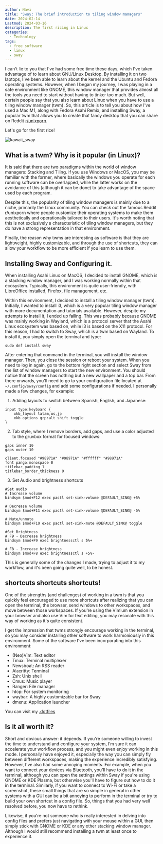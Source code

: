 ```yaml
---
author: Navi
title: "Sway: The brief introduction to tiling window managers"
date: 2024-02-14
Lastmod: 2024-03-16
description: The first ricing in Linux
categories:
  - Technology
tags:
  - free software
  - linux
  - sway
---
```


I can't lie to you that I've had some free time these days, which I've taken advantage of to learn about GNU/Linux Desktop. By installing it on two laptops, I've been able to learn about the kernel and the Ubuntu and Fedora operating systems. However, when I began my journey, I was playing in a safe environment like GNOME, this window manager that provides almost all the tools you need to start without having to tinker too much. But well, certain people say that you also learn about Linux when you have to use a tiling window manager (twm). So, this article is to tell you about how I've used a Mac M1, along with Fedora Asahi Remix, and installing Sway, a popular twm that allows you to create that fancy desktop that you can share on Reddit [r/unixporn](https://www.reddit.com/r/unixporn/).

Let's go for the first rice!


![kawaii_sway](/2024_02_14_swaywm/20240213_16h55m18s_grim.png)


## What is a twm? Why is it popular (in Linux)?

It is said that there are two paradigms within the world of window managers: Stacking and Tiling. If you use Windows or MacOS, you may be familiar with the former, where basically the windows you operate for each running software can be overlapped, while the latter works on the avoidance of this (although it can be done) to take advantage of the space used by each program.

Despite this, the popularity of tiling window managers is mainly due to a niche, primarily the Linux community. You can check out the famous Reddit r/unixporn where people customize their operating systems to make them aesthetically and operationally tailored to their users. It's worth noting that this is not exclusively a characteristic of tiling window managers, but they do have a strong representation in that environment.

Finally, the reason why twms are interesting as software is that they are lightweight, highly customizable, and through the use of shortcuts, they can allow your workflow to be more efficient if you learn to use them.

## Installing Sway and Configuring it.

When installing Asahi Linux on MacOS, I decided to install GNOME, which is a stacking window manager, and I was working normally within that ecosystem. Typically, this environment is quite user-friendly, with LibreOffice installed, Firefox, file management, etc.

Within this environment, I decided to install a tiling window manager (twm). Initially, I wanted to install i3, which is a very popular tiling window manager with more documentation and tutorials available. However, despite my attempts to install it, I ended up failing. This was probably because GNOME was mainly working in Wayland, which is a protocol server that the Asahi Linux ecosystem was based on, while i3 is based on the X11 protocol. For this reason, I had to switch to Sway, which is a twm based on Wayland. To install it, you simply open the terminal and type:


```
sudo dnf install sway
```

After entering that command in the terminal, you will install the window manager. Then, you close the session or reboot your system. When you need to log in again, go to the bottom right section and select Sway from the list of window managers to start the new environment. You should notice that the screen has nothing but a new wallpaper and a top bar. From there onwards, you'll need to go to your configuration file located at `~/.config/sway/config` and add some configurations if needed. I personally made a few changes, for example:

1. Adding layouts to switch between Spanish, English, and Japanese:

```
input type:keyboard {
    xkb_layout latam,us,jp
    xkb_options grp:alt_shift_toggle
}
```

2. Tab style, where I remove borders, add gaps, and use a color adjusted to the gruvbox format for focused windows:

```
gaps inner 10
gaps outer 10

client.focused "#98971A" "#98971A" "#ffffff" "#98971A"
font pango:monospace 0
titlebar_padding 1
titlebar_border_thickness 0
```
3. Set Audio and brightness shortcuts

```
#Set audio 
# Increase volume
bindsym $mod+F12 exec pactl set-sink-volume @DEFAULT_SINK@ +5%

# Decrease volume
bindsym $mod+F11 exec pactl set-sink-volume @DEFAULT_SINK@ -5%

# Mute/unmute
bindsym $mod+F10 exec pactl set-sink-mute @DEFAULT_SINK@ toggle

#Set Brightness
# F9 - Decrease brightness
bindsym $mod+F9 exec brightnessctl s 5%+

# F8 - Increase brightness
bindsym $mod+F8 exec brightnessctl s +5%-
```

This is generally some of the changes I made, trying to adjust it to my workflow, and it's been going quite well, to be honest.

## shortcuts shortcuts shortcuts!

One of the strengths (and challenges) of working in a twm is that you quickly feel encouraged to use more shortcuts after realizing that you can open the terminal, the browser, send windows to other workspaces, and move between those workspaces. If you're using the Vimium extension in your browser and also use Vim for text editing, you may resonate with this way of working as it's quite consistent.

I get the impression that twms strongly encourage working in the terminal, so you may consider installing other software to work harmoniously in this environment. Some of the software I've been incorporating into this environment:

* (Neo)Vim: Text editor
* Tmux: Terminal multiplexer
* Newsboat: An RSS reader
* Alacritty: Terminal
* Zsh: Unix shell
* Cmus: Music player
* Ranger: File manager
* htop: For system monitoring
* waybar: A highly customizable bar for Sway
* dmenu: Application launcher

You can visit my [.dotfiles](https://codeberg.org/indymnv/.dotfiles)

## Is it all worth it?

Short and obvious answer: it depends. If you're someone willing to invest the time to understand and configure your system, I'm sure it can accelerate your workflow process, and you might even enjoy working in this mode. I personally have enjoyed it, especially the way you can simply fly between different workspaces, making the experience incredibly satisfying. However, I've also had some annoying moments. For example, when you want to connect your devices via Bluetooth, you'll have to do it in the terminal, although you can open the settings within Sway if you're using GNOME or KDE Plasma, but otherwise you'll have to figure out how to do it in the terminal. Similarly, if you want to connect to Wi-Fi or take a screenshot, these small things that are so simple in general in other systems with a GUI can be a bit annoying to perform in the terminal or try to build your own shortcut in a config file. So, things that you had very well resolved before, you now have to rethink.

Likewise, if you're not someone who is really interested in delving into config files and prefers just navigating with your mouse within a GUI, then simply stick with GNOME or KDE or any other stacking window manager. Although I would still recommend installing a twm at least once to experience it.

